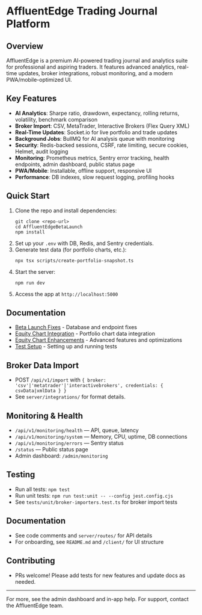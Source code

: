 # AffluentEdge Trading Journal Platform

## Overview
AffluentEdge is a premium AI-powered trading journal and analytics suite for professional and aspiring traders. It features advanced analytics, real-time updates, broker integrations, robust monitoring, and a modern PWA/mobile-optimized UI.

## Key Features
- **AI Analytics**: Sharpe ratio, drawdown, expectancy, rolling returns, volatility, benchmark comparison
- **Broker Import**: CSV, MetaTrader, Interactive Brokers (Flex Query XML)
- **Real-Time Updates**: Socket.io for live portfolio and trade updates
- **Background Jobs**: BullMQ for AI analysis queue with monitoring
- **Security**: Redis-backed sessions, CSRF, rate limiting, secure cookies, Helmet, audit logging
- **Monitoring**: Prometheus metrics, Sentry error tracking, health endpoints, admin dashboard, public status page
- **PWA/Mobile**: Installable, offline support, responsive UI
- **Performance**: DB indexes, slow request logging, profiling hooks

## Quick Start
1. Clone the repo and install dependencies:
   ```
   git clone <repo-url>
   cd AffluentEdgeBetaLaunch
   npm install
   ```
2. Set up your `.env` with DB, Redis, and Sentry credentials.
3. Generate test data (for portfolio charts, etc.):
   ```
   npx tsx scripts/create-portfolio-snapshot.ts
   ```
4. Start the server:
   ```
   npm run dev
   ```
5. Access the app at `http://localhost:5000`

## Documentation
- [Beta Launch Fixes](./docs/BETA_LAUNCH_FIXES.md) - Database and endpoint fixes
- [Equity Chart Integration](./docs/EQUITY_CHART_FIXES.md) - Portfolio chart data integration
- [Equity Chart Enhancements](./docs/EQUITY_CHART_ENHANCEMENTS.md) - Advanced features and optimizations
- [Test Setup](./tests/README.md) - Setting up and running tests

## Broker Data Import
- POST `/api/v1/import` with `{ broker: 'csv'|'metatrader'|'interactivebrokers', credentials: { csvData|xmlData } }`
- See `server/integrations/` for format details.

## Monitoring & Health
- `/api/v1/monitoring/health` — API, queue, latency
- `/api/v1/monitoring/system` — Memory, CPU, uptime, DB connections
- `/api/v1/monitoring/errors` — Sentry status
- `/status` — Public status page
- Admin dashboard: `/admin/monitoring`

## Testing
- Run all tests: `npm test`
- Run unit tests: `npm run test:unit -- --config jest.config.cjs`
- See `tests/unit/broker-importers.test.ts` for broker import tests

## Documentation
- See code comments and `server/routes/` for API details
- For onboarding, see `README.md` and `/client/` for UI structure

## Contributing
- PRs welcome! Please add tests for new features and update docs as needed.

---
For more, see the admin dashboard and in-app help. For support, contact the AffluentEdge team.
